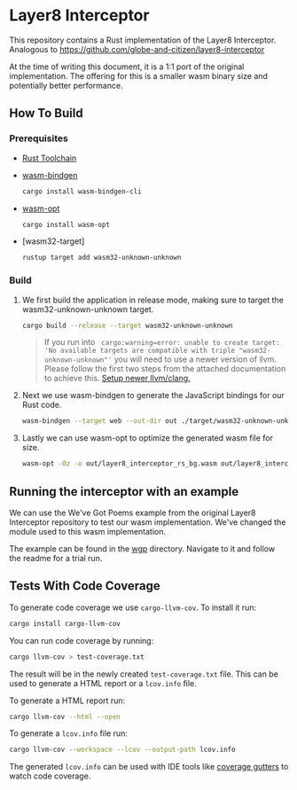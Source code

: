 # Layer8 Interceptor

This repository contains a Rust implementation of the Layer8 Interceptor. Analogous to <https://github.com/globe-and-citizen/layer8-interceptor>

At the time of writing this document, it is a 1:1 port of the original implementation.
The offering for this is a smaller wasm binary size and potentially better performance.

## How To Build

### Prerequisites

- [Rust Toolchain](https://www.rust-lang.org/tools/install)
- [wasm-bindgen](https://crates.io/crates/wasm-bindgen)

  ```sh
  cargo install wasm-bindgen-cli
  ```

- [wasm-opt](https://crates.io/crates/wasm-opt)

  ```sh
  cargo install wasm-opt
  ```

- [wasm32-target]

  ```sh
  rustup target add wasm32-unknown-unknown
  ```

### Build

1. We first build the application in release mode, making sure to target the wasm32-unknown-unknown target.

   ```sh
   cargo build --release --target wasm32-unknown-unknown
   ```

    > If you run into ` cargo:warning=error: unable to create target: 'No available targets are compatible with triple "wasm32-unknown-unknown"'` you will need to use a newer version of llvm.
    > Please follow the first two steps from the attached documentation to achieve this. [Setup newer llvm/clang.](https://learn.sapio-lang.org/ch01-01-installation.html#local-quickstart)

2. Next we use wasm-bindgen to generate the JavaScript bindings for our Rust code.

   ```sh
   wasm-bindgen --target web --out-dir out ./target/wasm32-unknown-unknown/release/layer8_interceptor_rs.wasm
   ```

3. Lastly we can use wasm-opt to optimize the generated wasm file for size.

   ```sh
   wasm-opt -Oz -o out/layer8_interceptor_rs_bg.wasm out/layer8_interceptor_rs_bg.wasm
   ```

## Running the interceptor with an example

We can use the We've Got Poems example from the original Layer8 Interceptor repository to test our wasm implementation. We've changed the module used to this wasm implementation.

The example can be found in the [wgp](./service_provider_mock/wgp/) directory. Navigate to it and follow the readme for a trial run.

## Tests With Code Coverage

To generate code coverage we use `cargo-llvm-cov`. To install it run:

```sh
cargo install cargo-llvm-cov
```

You can run code coverage by running:

```sh
cargo llvm-cov > test-coverage.txt
```

The result will be in the newly created `test-coverage.txt` file. This can be used to generate a HTML report or a `lcov.info` file.

To generate a HTML report run:

``` sh
cargo llvm-cov --html --open
```

To generate a `lcov.info` file run:

```sh
cargo llvm-cov --workspace --lcov --output-path lcov.info
```

The generated `lcov.info` can be used with IDE tools like [coverage gutters](https://marketplace.visualstudio.com/items?itemName=ryanluker.vscode-coverage-gutters) to watch code coverage.
